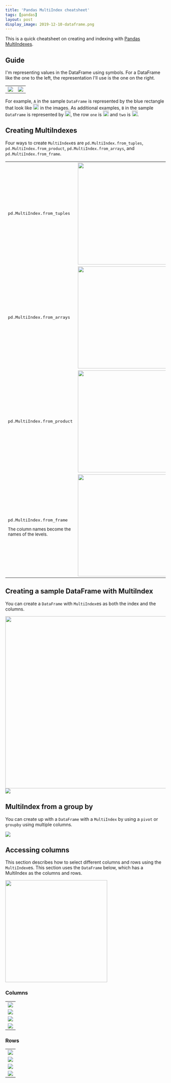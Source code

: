 ```yaml
---
title: 'Pandas MultiIndex cheatsheet'
tags: [pandas]
layout: post
display_image: 2019-12-10-dataframe.png
---
```


This is a quick cheatsheet on creating and indexing with [Pandas MultiIndexes](https://pandas.pydata.org/pandas-docs/stable/user_guide/advanced.html).

## Guide

I'm representing values in the DataFrame using symbols. For a DataFrame like the one to the left, the representation I'll use is the one on the right.

<table>
<tr>
<td><img src="/assets/2019-12-10-pandas-dataframe.png"></td>
<td><img src="/assets/2019-12-10-dataframe.png"></td>
</tr>
</table>

For example, `A` in the sample `DataFrame` is represented by the blue rectangle that look like <img style='width:18px' src="/assets/2019-12-10-A.png"> in the images. As additional examples, `B` in the sample `DataFrame` is represented by <img style='width:18px' src="/assets/2019-12-10-B.png">, the row `one` is <img style='width:18px' src="/assets/2019-12-10-one.png"> and `two` is <img style='width:18px' src="/assets/2019-12-10-two.png">.

## Creating MultiIndexes

Four ways to create `MultiIndex`es are `pd.MultiIndex.from_tuples`, `pd.MultiIndex.from_product`, `pd.MultiIndex.from_arrays`, and `pd.MultiIndex.from_frame`.

<table>
<tr>
 <td><pre>pd.MultiIndex.from_tuples</pre></td>
 <td><img style="width:320px" src="/assets/2019-12-10-from-tuples.png"></td>
</tr>
<tr>
 <td><pre>pd.MultiIndex.from_arrays</pre></td>
 <td><img style="width:320px" src="/assets/2019-12-10-from-arrays.png"></td>
</tr>
<tr>
 <td><pre>pd.MultiIndex.from_product</pre></td>
 <td><img style="width:320px" src="/assets/2019-12-10-from-product.png"></td>
</tr>
<tr>
 <td><pre>pd.MultiIndex.from_frame</pre> <small>The column names become the names of the levels.</small></td>
 <td><img style="width:320px" src="/assets/2019-12-10-from-frame.png"></td>
</tr>
</table>


## Creating a sample DataFrame with MultiIndex

You can create a `DataFrame` with `MultiIndex`es as both the index and the columns.

<img style="width:540px" src="/assets/2019-12-10-multiindex-input.png">

<img src="/assets/2019-12-10-df-func.png">

## MultiIndex from a group by

You can create up with a `DataFrame` with a `MultiIndex` by using a `pivot` or `groupby` using multiple columns.

<img src="/assets/2019-12-10-groupby.png">


## Accessing columns

This section describes how to select different columns and rows using the `MultiIndex`es.
This section uses the `DataFrame` below, which has a MultiIndex as the columns and rows.

<img style="width:320px" src="/assets/2019-12-10-df-equals.png">


### Columns

<table>
<tr>
<td><img src="/assets/2019-12-10-cols-1.png"></td>
</tr>
<tr>
<td><img src="/assets/2019-12-10-cols-2.png"></td>
</tr>
<tr>
<td><img src="/assets/2019-12-10-cols-3.png"></td>
</tr>
<tr>
<td><img src="/assets/2019-12-10-cols-4.png"></td>
</tr>
</table>

### Rows

<table>
<tr>
<td><img src="/assets/2019-12-10-rows-1.png"></td>
</tr>
<tr>
<td><img src="/assets/2019-12-10-rows-2.png"></td>
</tr>
<tr>
<td><img src="/assets/2019-12-10-rows-3.png"></td>
</tr>
<tr>
<td><img src="/assets/2019-12-10-rows-4.png"></td>
</tr>
</table>
